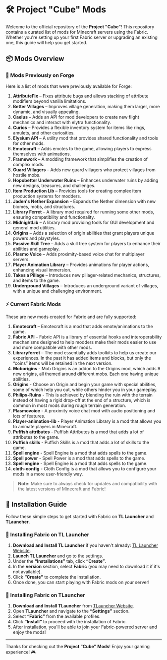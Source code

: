 # 🛠️ Project "Cube" Mods

Welcome to the official repository of the **Project "Cube"**! This repository contains a curated list of mods for Minecraft servers using the Fabric. Whether you're setting up your first Fabric server or upgrading an existing one, this guide will help you get started.

## 📦 Mods Overview

### 🔄 **Mods Previously on Forge**

Here is a list of mods that were previously available for Forge:

1. **AttributeFix** – Fixes attribute bugs and allows stacking of attribute modifiers beyond vanilla limitations.
2. **Better Villages** – Improves village generation, making them larger, more dynamic, and visually appealing.
3. **Caelus** – Adds an API for mod developers to create new flight mechanics and interact with elytra functionality.
4. **Curios** – Provides a flexible inventory system for items like rings, amulets, and other curiosities.
5. **Elysium API** – A utility mod that provides shared functionality and tools for other mods.
6. **Emotecraft** – Adds emotes to the game, allowing players to express themselves with animations.
7. **Framework** – A modding framework that simplifies the creation of complex mods.
8. **Guard Villagers** – Adds new guard villagers who protect villages from hostile mobs.
9. **Hopobetter Underwater Ruins** – Enhances underwater ruins by adding new designs, treasures, and challenges.
10. **Item Production Lib** – Provides tools for creating complex item production systems for modders.
11. **Jaden's Nether Expansion** – Expands the Nether dimension with new biomes, mobs, and structures.
12. **Library Ferret** – A library mod required for running some other mods, ensuring compatibility and functionality.
13. **MidnightLib** – A library mod providing tools for GUI development and general mod utilities.
14. **Origins** – Adds a selection of origin abilities that grant players unique powers and playstyles.
15. **Passive Skill Tree** – Adds a skill tree system for players to enhance their abilities and gameplay.
16. **Plasmo Voice** – Adds proximity-based voice chat for multiplayer servers.
17. **Player Animation Library** – Provides animations for player actions, enhancing visual immersion.
18. **Takes a Pillage** – Introduces new pillager-related mechanics, structures, and items to the game.
19. **Underground Villages** – Introduces an underground variant of villages, with a unique and challenging environment.

### ⚡ **Current Fabric Mods**

These are new mods created for Fabric and are fully supported:

1. **Emotecraft** – Emotecraft is a mod that adds emote/animations to the game.
2. **Fabric API** – Fabric API is a library of essential hooks and interoperability mechanisms designed to help modders make their mods easier to use and more compatible with other mods.
3. **Libraryferret** – The mod essentially adds toolkits to help us create our experiences. In the past it has added items and blocks, but only the “coins” items will be retained in the next version.
4. **Moborigins** - Mob Origins is an addon to the Origins mod, which adds 9 new origins, all themed around different mobs. Each one having unique abilities.
5. **Origins** - Choose an Origin and begin your game with special abilities, some of which help you out, while others hinder you in your gameplay.
6. **Philips-Ruins** - This is achieved by blending the ruin with the terrain instead of having a rigid drop-off at the end of a structure, which is common in most mods during rough terrain generation.
7. **Plasmovoice** - A proximity voice chat mod with audio positioning and lots of features.
8. **Player-animation-lib** - Player Animation Library is a mod that allows you to animate players in Minecraft.
9. **Puffish attributes** - Puffish Attributes is a mod that adds a lot of attributes to the game.
10. **Puffish skills** - Puffish Skills is a mod that adds a lot of skills to the game.
11. **Spell engine** - Spell Engine is a mod that adds spells to the game.
12. **Spell power** - Spell Power is a mod that adds spells to the game.
13. **Spell engine** - Spell Engine is a mod that adds spells to the game.
14. **cloth-config** - Cloth Config is a mod that allows you to configure your mods in a more user-friendly way.

> **Note:** Make sure to always check for updates and compatibility with the latest versions of Minecraft and Fabric!

## 🔧 Installation Guide

Follow these simple steps to get started with Fabric on **TL Launcher** and **TLauncher**.

### 📝 **Installing Fabric on TL Launcher**

1. **Download and Install TL Launcher** if you haven't already: [TL Launcher Website](https://tlauncher.org).
2. **Launch TL Launcher** and go to the settings.
3. Under the **“Installations”** tab, click **“Create”**.
4. In the **version** section, select **Fabric** (you may need to download it if it's not available).
5. Click **“Create”** to complete the installation.
6. Once done, you can start playing with Fabric mods on your server!

### 📝 **Installing Fabric on TLauncher**

1. **Download and Install TLauncher** from [TLauncher Website](https://tlauncher.org).
2. Open **TLauncher** and navigate to the **“Settings”** section.
3. Select **“Fabric”** from the available profiles.
4. Click **“Install”** to proceed with the installation of Fabric.
5. After installation, you'll be able to join your Fabric-powered server and enjoy the mods!

---

Thanks for checking out the **Project "Cube" Mods**! Enjoy your gaming experience! 🎮
